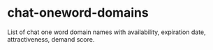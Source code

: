 # chat-oneword-domains
List of chat one word domain names with availability, expiration date, attractiveness, demand score.
